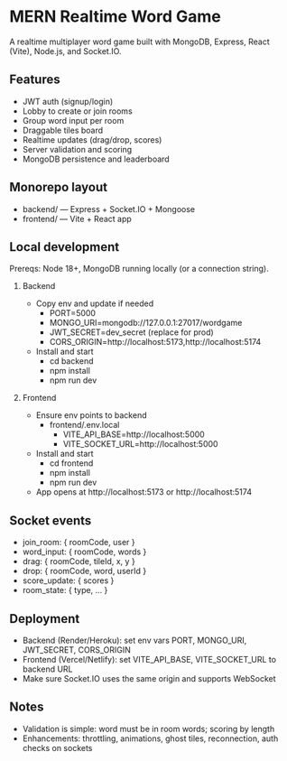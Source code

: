 # MERN Realtime Word Game

A realtime multiplayer word game built with MongoDB, Express, React (Vite), Node.js, and Socket.IO.

## Features
- JWT auth (signup/login)
- Lobby to create or join rooms
- Group word input per room
- Draggable tiles board
- Realtime updates (drag/drop, scores)
- Server validation and scoring
- MongoDB persistence and leaderboard

## Monorepo layout
- backend/ — Express + Socket.IO + Mongoose
- frontend/ — Vite + React app

## Local development
Prereqs: Node 18+, MongoDB running locally (or a connection string).

1. Backend
   - Copy env and update if needed
     - PORT=5000
     - MONGO_URI=mongodb://127.0.0.1:27017/wordgame
     - JWT_SECRET=dev_secret (replace for prod)
     - CORS_ORIGIN=http://localhost:5173,http://localhost:5174
   - Install and start
     - cd backend
     - npm install
     - npm run dev

2. Frontend
   - Ensure env points to backend
     - frontend/.env.local
       - VITE_API_BASE=http://localhost:5000
       - VITE_SOCKET_URL=http://localhost:5000
   - Install and start
     - cd frontend
     - npm install
     - npm run dev
   - App opens at http://localhost:5173 or http://localhost:5174

## Socket events
- join_room: { roomCode, user }
- word_input: { roomCode, words }
- drag: { roomCode, tileId, x, y }
- drop: { roomCode, word, userId }
- score_update: { scores }
- room_state: { type, ... }

## Deployment
- Backend (Render/Heroku): set env vars PORT, MONGO_URI, JWT_SECRET, CORS_ORIGIN
- Frontend (Vercel/Netlify): set VITE_API_BASE, VITE_SOCKET_URL to backend URL
- Make sure Socket.IO uses the same origin and supports WebSocket

## Notes
- Validation is simple: word must be in room words; scoring by length
- Enhancements: throttling, animations, ghost tiles, reconnection, auth checks on sockets
